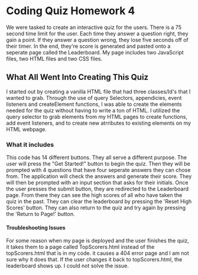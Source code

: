 # Coding Quiz Homework 4
We were tasked to create an interactive quiz for the users. There is a 75 second time limit for the user. Each time they answer a question right, they gain a point. If they answer a question wrong, they lose five seconds off of their timer. 
In the end, they're score is generated and pasted onto a seperate page called the Leaderboard.
My page includes two JavaScript files, two HTML files and two CSS files. 

## What All Went Into Creating This Quiz

I started out by creating a vanilla HTML file that had three classes/Id's that I wanted to grab. 
Through the use of query Selectors, appendicies, event listeners and createElement functions, I was able to create the elements needed for the quiz without having to write a ton of HTML. 
I utilized the query selector to grab elements from my HTML pages to create functions, add event listeners, and to create new atrributes to existing elements on my HTML webpage. 

### What it includes

This code has 14 different buttons. They all serve a different purpose. The user will press the "Get Started!" button to begin the quiz. Then they will be prompted with 4 questions that have four seperate answers they can chose from. The application will check the answers and generate their score. They will then be prompted with an input section that asks for their initials. Once the user presses the submit button, they are redirected to the Leaderboard page. 
From there they can see the high scores of all who have taken the quiz in the past. They can clear the leaderboard by pressing the 'Reset High Scores' button. They can also return to the quiz and try again by pressing the 'Return to Page!' button.

#### Troubleshooting Issues

For some reason when my page is deployed and the user finishes the quiz, it takes them to a page called TopScorers.html instead of the topScorers.html that is in my code. it causes a 404 error page and I am not sure why it does that. 
If the user changes it back to topScorers.html, the leaderboard shows up. I could not solve the issue. 